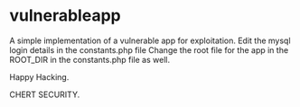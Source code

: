 # vulnerableapp
A simple implementation of a vulnerable app for exploitation.
Edit the mysql login details in the constants.php file
Change the root file for the app in the ROOT_DIR in the constants.php file as well.

Happy Hacking.

CHERT SECURITY.
